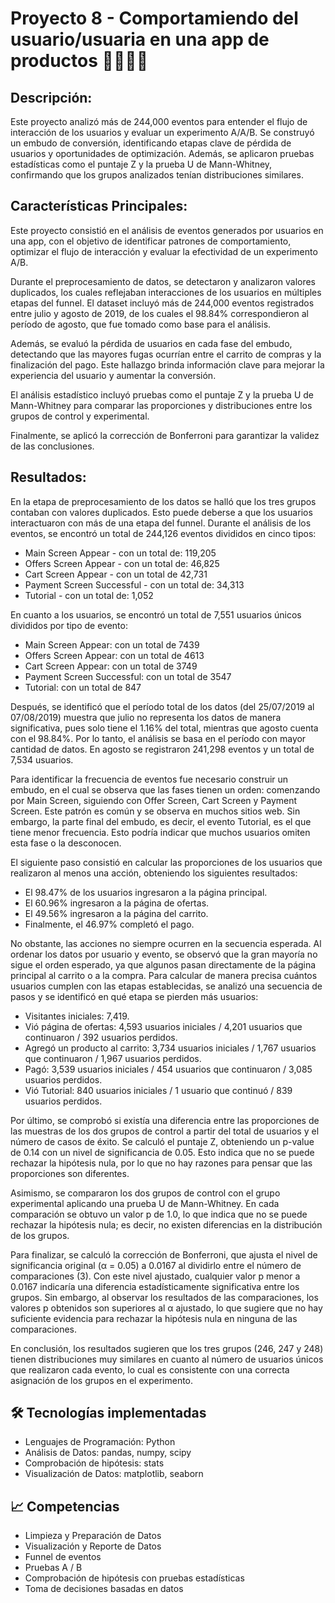 # Proyecto 8 - Comportamiendo del usuario/usuaria en una app de productos 👩🧑🍎🛒

## Descripción: 
Este proyecto analizó más de 244,000 eventos para entender el flujo de interacción de los usuarios y evaluar un experimento A/A/B. Se construyó un embudo de conversión, identificando etapas clave de pérdida de usuarios y oportunidades de optimización. Además, se aplicaron pruebas estadísticas como el puntaje Z y la prueba U de Mann-Whitney, confirmando que los grupos analizados tenían distribuciones similares.


## Características Principales: 

Este proyecto consistió en el análisis de eventos generados por usuarios en una app, con el objetivo de identificar patrones de comportamiento, optimizar el flujo de interacción y evaluar la efectividad de un experimento A/B.

Durante el preprocesamiento de datos, se detectaron y analizaron valores duplicados, los cuales reflejaban interacciones de los usuarios en múltiples etapas del funnel. El dataset incluyó más de 244,000 eventos registrados entre julio y agosto de 2019, de los cuales el 98.84% correspondieron al período de agosto, que fue tomado como base para el análisis.

Además, se evaluó la pérdida de usuarios en cada fase del embudo, detectando que las mayores fugas ocurrían entre el carrito de compras y la finalización del pago. Este hallazgo brinda información clave para mejorar la experiencia del usuario y aumentar la conversión.

El análisis estadístico incluyó pruebas como el puntaje Z y la prueba U de Mann-Whitney para comparar las proporciones y distribuciones entre los grupos de control y experimental. 

Finalmente, se aplicó la corrección de Bonferroni para garantizar la validez de las conclusiones.

## Resultados:
En la etapa de preprocesamiento de los datos se halló que los tres grupos contaban con valores duplicados. Esto puede deberse a que los usuarios interactuaron con más de una etapa del funnel.
Durante el análisis de los eventos, se encontró un total de 244,126 eventos divididos en cinco tipos:

* Main Screen Appear - con un total de: 119,205
* Offers Screen Appear - con un total de: 46,825
* Cart Screen Appear - con un total de 42,731
* Payment Screen Successful - con un total de: 34,313
* Tutorial - con un total de: 1,052

En cuanto a los usuarios, se encontró un total de 7,551 usuarios únicos divididos por tipo de evento:

* Main Screen Appear: con un total de 7439
* Offers Screen Appear: con un total de 4613
* Cart Screen Appear: con un total de 3749
* Payment Screen Successful: con un total de 3547
* Tutorial: con un total de 847

Después, se identificó que el período total de los datos (del 25/07/2019 al 07/08/2019) muestra que julio no representa los datos de manera significativa, pues solo tiene el 1.16% del total, mientras que agosto cuenta con el 98.84%. Por lo tanto, el análisis se basa en el período con mayor cantidad de datos. En agosto se registraron 241,298 eventos y un total de 7,534 usuarios.

Para identificar la frecuencia de eventos fue necesario construir un embudo, en el cual se observa que las fases tienen un orden: comenzando por Main Screen, siguiendo con Offer Screen, Cart Screen y Payment Screen. Este patrón es común y se observa en muchos sitios web. Sin embargo, la parte final del embudo, es decir, el evento Tutorial, es el que tiene menor frecuencia. Esto podría indicar que muchos usuarios omiten esta fase o la desconocen.

El siguiente paso consistió en calcular las proporciones de los usuarios que realizaron al menos una acción, obteniendo los siguientes resultados:

* El 98.47% de los usuarios ingresaron a la página principal.
* El 60.96% ingresaron a la página de ofertas.
* El 49.56% ingresaron a la página del carrito.
* Finalmente, el 46.97% completó el pago.

No obstante, las acciones no siempre ocurren en la secuencia esperada. Al ordenar los datos por usuario y evento, se observó que la gran mayoría no sigue el orden esperado, ya que algunos pasan directamente de la página principal al carrito o a la compra. Para calcular de manera precisa cuántos usuarios cumplen con las etapas establecidas, se analizó una secuencia de pasos y se identificó en qué etapa se pierden más usuarios:

* Visitantes iniciales: 7,419.
* Vió página de ofertas: 4,593 usuarios iniciales / 4,201 usuarios que continuaron / 392 usuarios perdidos.
* Agregó un producto al carrito: 3,734 usuarios iniciales / 1,767 usuarios que continuaron / 1,967 usuarios perdidos.
* Pagó: 3,539 usuarios iniciales / 454 usuarios que continuaron / 3,085 usuarios perdidos.
* Vió Tutorial: 840 usuarios iniciales / 1 usuario que continuó / 839 usuarios perdidos.

Por último, se comprobó si existía una diferencia entre las proporciones de las muestras de los dos grupos de control a partir del total de usuarios y el número de casos de éxito. Se calculó el puntaje Z, obteniendo un p-value de 0.14 con un nivel de significancia de 0.05. Esto indica que no se puede rechazar la hipótesis nula, por lo que no hay razones para pensar que las proporciones son diferentes.

Asimismo, se compararon los dos grupos de control con el grupo experimental aplicando una prueba U de Mann-Whitney. En cada comparación se obtuvo un valor p de 1.0, lo que indica que no se puede rechazar la hipótesis nula; es decir, no existen diferencias en la distribución de los grupos.

Para finalizar, se calculó la corrección de Bonferroni, que ajusta el nivel de significancia original (α = 0.05) a 0.0167 al dividirlo entre el número de comparaciones (3). Con este nivel ajustado, cualquier valor p menor a 0.0167 indicaría una diferencia estadísticamente significativa entre los grupos. Sin embargo, al observar los resultados de las comparaciones, los valores p obtenidos son superiores al α ajustado, lo que sugiere que no hay suficiente evidencia para rechazar la hipótesis nula en ninguna de las comparaciones.

En conclusión, los resultados sugieren que los tres grupos (246, 247 y 248) tienen distribuciones muy similares en cuanto al número de usuarios únicos que realizaron cada evento, lo cual es consistente con una correcta asignación de los grupos en el experimento.

## 🛠️ Tecnologías implementadas
* Lenguajes de Programación: Python
* Análisis de Datos: pandas, numpy, scipy
* Comprobación de hipótesis: stats
* Visualización de Datos: matplotlib, seaborn

## 📈 Competencias
* Limpieza y Preparación de Datos
* Visualización y Reporte de Datos
* Funnel de eventos
* Pruebas A / B
* Comprobación de hipótesis con pruebas estadísticas
* Toma de decisiones basadas en datos